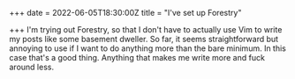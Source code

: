+++
date = 2022-06-05T18:30:00Z
title = "I've set up Forestry"

+++
I'm trying out Forestry, so that I don't have to actually use Vim to write my posts like some basement dweller. So far, it seems straightforward but annoying to use if I want to do anything more than the bare minimum. In this case that's a good thing. Anything that makes me write more and fuck around less. 